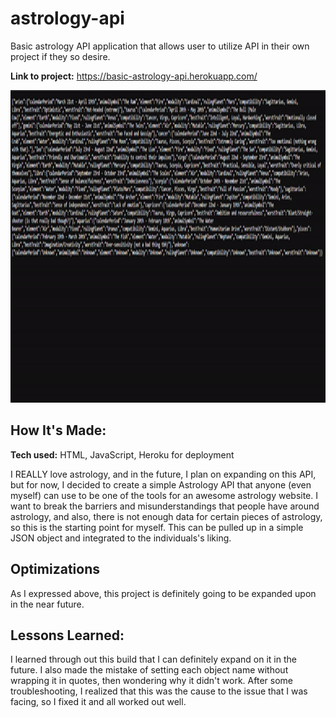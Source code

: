 # astrology-api

Basic astrology API application that allows user to utilize API in their own project if they so desire. 

**Link to project:** https://basic-astrology-api.herokuapp.com/

<div align="center" >  
<img src="https://github.com/paryswest/astrology-api/blob/31355fbe491906e82fa148c5439dcd79cb780683/astroapi.gif" alt="AstroApi" height="500px" width="100%" />
</div>  

## How It's Made:

**Tech used:** HTML, JavaScript, Heroku for deployment

I REALLY love astrology, and in the future, I plan on expanding on this API, but for now, I decided to create a simple Astrology API that anyone (even myself) can use to be one of the tools for an awesome astrology website. I want to break the barriers and misunderstandings that people have around astrology, and also, there is not enough data for certain pieces of astrology, so this is the starting point for myself. This can be pulled up in a simple JSON object and integrated to the individuals's liking. 

## Optimizations

As I expressed above, this project is definitely going to be expanded upon in the near future. 

## Lessons Learned:

I learned through out this build that I can definitely expand on it in the future. I also made the mistake of setting each object name without wrapping it in quotes, then wondering why it didn't work. After some troubleshooting, I realized that this was the cause to the issue that I was facing, so I fixed it and all worked out well. 
